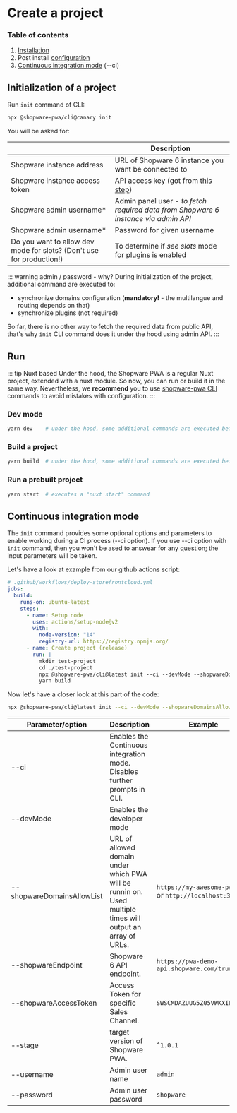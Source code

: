 # Create a project

### Table of contents
1. [Installation](#installation)
2. Post install [configuration](#configuration)
3. [Continuous integration mode](#continuous-integration-mode) (--ci)


## Initialization of a project

Run `init` command of CLI:
```bash
npx @shopware-pwa/cli@canary init
```

You will be asked for:

| | Description |
| --- | --- |
| Shopware instance address | URL of Shopware 6 instance you want be connected to |
|  Shopware instance access token | API access key (got from [this step](./prepare-shopware.html#api-credentials)) |
| Shopware admin username* | Admin panel user - _to fetch required data from Shopware 6 instance via admin API_ |
| Shopware admin username* | Password for given username |
| Do you want to allow dev mode for slots? (Don't use for production!)| To determine if _see slots_ mode for [plugins](../concepts/plugins) is enabled |

::: warning admin / password - why?
During initialization of the project, additional command are executed to:
- synchronize domains configuration (**mandatory!** - the multilangue and routing depends on that)
- synchronize plugins (not required)

So far, there is no other way to fetch the required data from public API, that's why `init` CLI command does it under the hood using admin API.
:::


## Run

::: tip Nuxt based
Under the hood, the Shopware PWA is a regular Nuxt project, extended with a nuxt module. So now, you can run or build it in the same way.
Nevertheless, we **recommend** you to use [shopware-pwa CLI](https://www.npmjs.com/package/@shopware-pwa/cli) commands to avoid mistakes with configuration.
:::


### Dev mode

```bash
yarn dev    # under the hood, some additional commands are executed before the nuxt is running
```

### Build a project

```bash
yarn build  # under the hood, some additional commands are executed before the nuxt is running
```

### Run a prebuilt project

```bash
yarn start  # executes a "nuxt start" command
```

## Continuous integration mode

The `init` command provides some optional options and parameters to enable working during a CI process (--ci option).
If you use --ci option with `init` command, then you won't be ased to answear for any question; the input parameters will be taken.

Let's have a look at example from our github actions script:
```yaml
# .github/workflows/deploy-storefrontcloud.yml
jobs:
  build:
    runs-on: ubuntu-latest
    steps:
      - name: Setup node
        uses: actions/setup-node@v2
        with:
          node-version: "14"
          registry-url: https://registry.npmjs.org/
      - name: Create project (release)
        run: |
          mkdir test-project
          cd ./test-project
          npx @shopware-pwa/cli@latest init --ci --devMode --shopwareDomainsAllowList=${{ env.RELEASE_URL }} --shopwareDomainsAllowList=${{ env.RELEASE_URL }}/de
          yarn build
```


Now let's have a closer look at this part of the code:
```bash
npx @shopware-pwa/cli@latest init --ci --devMode --shopwareDomainsAllowList=${{ env.RELEASE_URL }} --shopwareDomainsAllowList=${{ env.RELEASE_URL }}/de
```

| Parameter/option | Description | Example |
| --- | --- | --- |
| --ci | Enables the Continuous integration mode. Disables further prompts in CLI. |
| --devMode | Enables the developer mode | |
| --shopwareDomainsAllowList | URL of allowed domain under which PWA will be runnin on. Used multiple times will output an array of URLs.  | `https://my-awesome-pwa.com` or `http://localhost:3000` | 
| --shopwareEndpoint | Shopware 6 API endpoint.   | `https://pwa-demo-api.shopware.com/trunk` |
| --shopwareAccessToken | Access Token for specific Sales Channel.   | `SWSCMDAZUUG5Z05VWKXIDWPSEQ` |
| --stage | target version of Shopware PWA.   | `^1.0.1` |
| --username | Admin user name | `admin` |
| --password | Admin user password  | `shopware` |